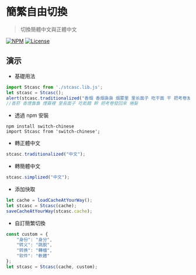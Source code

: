 簡繁自由切換
===
> 切換簡體中文與正體中文

[![NPM](https://img.shields.io/npm/v/switch-chinese.svg)](https://www.npmjs.com/package/switch-chinese) [![License](https://img.shields.io/badge/license-MIT-brightgreen.svg)](https://www.npmjs.com/package/switch-chinese)


演示
---
+ 基礎用法

``` js
import Stcasc from './stcasc.lib.js';
let stcasc = Stcasc();
alert(stcasc.traditionalized("香烟 香烟袅袅 烟雾里 里长面子 吃干面 干 把考卷发回来 卷发"));
//香菸 香煙裊裊 煙霧裡 里長面子 吃乾麵 幹 把考卷發回來 捲髮
```

+ 透過 npm 安裝

``` 
npm install switch-chinese
import Stcasc from 'switch-chinese';
```

+ 轉正體中文

``` js
stcasc.traditionalized("中文");
```

+ 轉簡體中文

``` js
stcasc.simplized("中文");
```

+ 添加快取

``` js
let cache = loadCacheAtYourWay();
let stcasc = Stcasc(cache);
saveCacheAtYourWay(stcasc.cache);
```

+ 自訂簡繁切換

``` js
const custom = {
	"身份": "身分",
	"转义": "跳脫",
	"转换": "轉檔",
	"软件": "軟體"
};
let stcasc = Stcasc(cache, custom);
```
